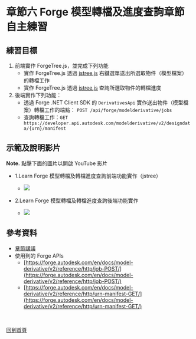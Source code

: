 # 章節六 Forge 模型轉檔及進度查詢章節自主練習

## 練習目標

1. 前端實作 ForgeTree.js，並完成下列功能
   - 實作 ForgeTree.js 透過  [jstree.js](https://www.jstree.com/) 右鍵選單送出所選取物件（模型檔案）的轉檔工作
   - 實作 ForgeTree.js 透過  [jstree.js](https://www.jstree.com/) 查詢所選取物件的轉檔進度
2. 後端實作下列功能：
   - 透過 Forge .NET Client SDK 的 `DerivativesApi` 實作送出物件（模型檔案）轉檔工作的端點： `POST /api/forge/modelderivative/jobs`
   - 查詢轉檔工作：`GET https://developer.api.autodesk.com/modelderivative/v2/designdata/{urn}/manifest`

## 示範及說明影片

**Note.** 點擊下面的圖片以開啟 YouTube 影片

- 1.Learn Forge 模型轉檔及轉檔進度查詢前端功能實作（jstree）<br/>
  - [![](http://img.youtube.com/vi/_E9f-ZO6CJs/0.jpg)](http://www.youtube.com/watch?v=_E9f-ZO6CJs "6.1-Frontend Model Translation and Progess Check")

- 2.Learn Forge 模型轉檔及轉檔進度查詢後端功能實作<br/>
  - [![](http://img.youtube.com/vi/uf3esry6b-k/0.jpg)](http://www.youtube.com/watch?v=uf3esry6b-k "6.2-Backend Model Translation and Progess Check")

## 參考資料

 - [章節講議](README.md)
 - 使用到的 Forge APIs
    - [https://forge.autodesk.com/en/docs/model-derivative/v2/reference/http/job-POST/](https://forge.autodesk.com/en/docs/model-derivative/v2/reference/http/job-POST/)
    - [https://forge.autodesk.com/en/docs/model-derivative/v2/reference/http/urn-manifest-GET/](https://forge.autodesk.com/en/docs/model-derivative/v2/reference/http/urn-manifest-GET/)

<br/>

[回到首頁](../README.md)